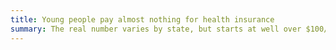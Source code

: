 ```yaml
---
title: Young people pay almost nothing for health insurance
summary: The real number varies by state, but starts at well over $100/month.
---
```


